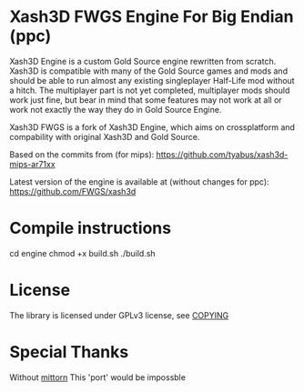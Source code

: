 # Xash3D FWGS Engine For Big Endian (ppc)

Xash3D Engine is a custom Gold Source engine rewritten from scratch. Xash3D
is compatible with many of the Gold Source games and mods and should be
able to run almost any existing singleplayer Half-Life mod without a hitch.
The multiplayer part is not yet completed, multiplayer mods should work just
fine, but bear in mind that some features may not work at all or work not
exactly the way they do in Gold Source Engine.

Xash3D FWGS is a fork of Xash3D Engine, which aims on crossplatform and compability 
with original Xash3D and Gold Source.

Based on the commits from (for mips):
https://github.com/tyabus/xash3d-mips-ar71xx

Latest version of the engine is available at (without changes for ppc):
https://github.com/FWGS/xash3d

# Compile instructions

cd engine
chmod +x build.sh
./build.sh

# License

The library is licensed under GPLv3 license, see [COPYING](https://github.com/FWGS/xash3d/blob/master/COPYING)

# Special Thanks 
Without [mittorn](https://github.com/mittorn) This 'port' would be impossble
